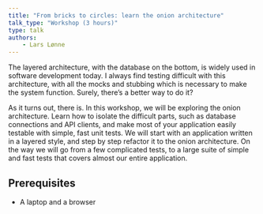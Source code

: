 ```yaml
---
title: "From bricks to circles: learn the onion architecture"
talk_type: "Workshop (3 hours)"
type: talk
authors:
    - Lars Lønne
---
```

The layered architecture, with the database on the bottom, is widely used in software development today. I always find testing difficult with this architecture, with all the mocks and stubbing which is necessary to make the system function. Surely, there’s a better way to do it?

As it turns out, there is. In this workshop, we will be exploring the onion architecture. Learn how to isolate the difficult parts, such as database connections and API clients, and make most of your application easily testable with simple, fast unit tests. We will start with an application written in a layered style, and step by step refactor it to the onion architecture. On the way we will go from a few complicated tests, to a large suite of simple and fast tests that covers almost our entire application. 

## Prerequisites

* A laptop and a browser